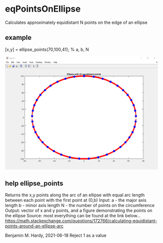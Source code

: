 # eqPointsOnEllipse
Calculates approximately equidistant N points on the edge of an ellipse

## example
[x,y] = ellipse_points(70,100,41); % a, b, N

![alt text](https://github.com/benjhardy/eqPointsOnEllipse/blob/main/ellipse_points_image.png)

## help ellipse_points
Returns the x,y points along the arc of an ellipse with equal arc length
  between each point with the first point at (0,b)
  Input: a - the major axis length
         b -  minor axis length
         N - the number of points on the circumference
  Output: vector of x and y points, and a figure demonstrating the points
  on the ellipse
  Source: most everything can be found at the link below...
  https://math.stackexchange.com/questions/172766/calculating-equidistant-points-around-an-ellipse-arc
 
  
  Benjamin M. Hardy, 2021-06-18
  Reject 1 as a value